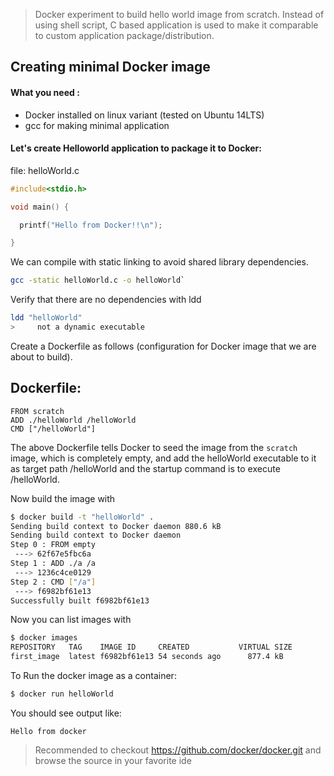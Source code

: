 >Docker experiment to build hello world image from scratch. Instead of using shell script, C based application is used to make it comparable to custom application package/distribution.


Creating minimal Docker image
-----------------------------


#### What you need :

* Docker installed on linux variant (tested on Ubuntu 14LTS)
* gcc for making minimal application


#### Let's create Helloworld application to package it to Docker:

file: helloWorld.c

```c
#include<stdio.h>

void main() {

  printf("Hello from Docker!!\n");

}
```


We can compile with static linking to avoid shared library dependencies.

```bash
gcc -static helloWorld.c -o helloWorld`
```

Verify that there are no dependencies with ldd
```bash
ldd "helloWorld"
>     not a dynamic executable
```


Create a Dockerfile as follows (configuration for Docker image that
we are about to build).

Dockerfile:
-----------
```
FROM scratch
ADD ./helloWorld /helloWorld
CMD ["/helloWorld"]
```

The above Dockerfile tells Docker to seed the image from the `scratch` image, which is completely empty, and add the helloWorld executable to it as target path /helloWorld and the startup command is to execute /helloWorld.


Now build the image with

```bash
$ docker build -t "helloWorld" .
Sending build context to Docker daemon 880.6 kB
Sending build context to Docker daemon
Step 0 : FROM empty
 ---> 62f67e5fbc6a
Step 1 : ADD ./a /a
 ---> 1236c4ce0129
Step 2 : CMD ["/a"]
 ---> f6982bf61e13
Successfully built f6982bf61e13
```

Now you can list images with
```bash
$ docker images
REPOSITORY   TAG    IMAGE ID     CREATED           VIRTUAL SIZE
first_image  latest f6982bf61e13 54 seconds ago      877.4 kB
```


To Run the docker image as a container:  
```bash
$ docker run helloWorld
```

You should see output like:
```
Hello from docker
```

> Recommended to checkout https://github.com/docker/docker.git and browse the source in your
favorite ide


